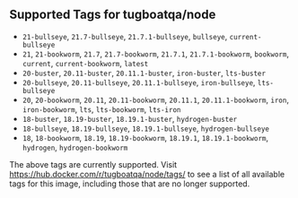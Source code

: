 ## Supported Tags for tugboatqa/node

* `21-bullseye`, `21.7-bullseye`, `21.7.1-bullseye`, `bullseye`, `current-bullseye`
* `21`, `21-bookworm`, `21.7`, `21.7-bookworm`, `21.7.1`, `21.7.1-bookworm`, `bookworm`, `current`, `current-bookworm`, `latest`
* `20-buster`, `20.11-buster`, `20.11.1-buster`, `iron-buster`, `lts-buster`
* `20-bullseye`, `20.11-bullseye`, `20.11.1-bullseye`, `iron-bullseye`, `lts-bullseye`
* `20`, `20-bookworm`, `20.11`, `20.11-bookworm`, `20.11.1`, `20.11.1-bookworm`, `iron`, `iron-bookworm`, `lts`, `lts-bookworm`, `lts-iron`
* `18-buster`, `18.19-buster`, `18.19.1-buster`, `hydrogen-buster`
* `18-bullseye`, `18.19-bullseye`, `18.19.1-bullseye`, `hydrogen-bullseye`
* `18`, `18-bookworm`, `18.19`, `18.19-bookworm`, `18.19.1`, `18.19.1-bookworm`, `hydrogen`, `hydrogen-bookworm`

The above tags are currently supported. Visit https://hub.docker.com/r/tugboatqa/node/tags/ to see a list of all available tags for this image, including those that are no longer supported.

